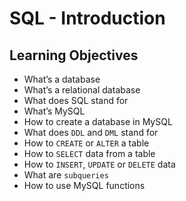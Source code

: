 # SQL - Introduction
## Learning Objectives

*   What’s a database
*   What’s a relational database
*   What does SQL stand for
*   What’s MySQL
*   How to create a database in MySQL
*   What does `DDL` and `DML` stand for
*   How to `CREATE` or `ALTER` a table
*   How to `SELECT` data from a table
*   How to `INSERT`, `UPDATE` or `DELETE` data
*   What are `subqueries`
*   How to use MySQL functions
